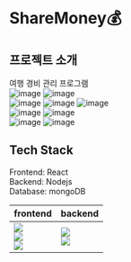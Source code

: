 # ShareMoney💰

## 프로젝트 소개
여행 경비 관리 프로그램<br/>
![image](https://user-images.githubusercontent.com/70785620/131947618-b9718a88-4fd4-4ed5-a3c7-ea6d2f68f058.png)
![image](https://user-images.githubusercontent.com/70785620/131947627-3102369e-0003-48bf-bfe4-d1413ec6bd25.png)<br/>
![image](https://user-images.githubusercontent.com/70785620/131947630-7295ee93-be3a-48f0-80c0-239cbdb63683.png)
![image](https://user-images.githubusercontent.com/70785620/131947636-5c56a140-8353-4e45-9a82-d9d1a2c25b4b.png)
![image](https://user-images.githubusercontent.com/70785620/131947646-08294aca-b4af-4f5a-a304-75efc4809633.png)<br/>
![image](https://user-images.githubusercontent.com/70785620/131947657-f0574ebc-3a7a-4dd4-80fb-e2910fe28b2d.png)
![image](https://user-images.githubusercontent.com/70785620/131947668-1effb268-388c-41d1-ba77-c9435e61004d.png)<br/>
![image](https://user-images.githubusercontent.com/70785620/131947679-08f8481f-7f80-4337-af50-8b0a60b65cb6.png)
![image](https://user-images.githubusercontent.com/70785620/131947684-fd632b45-8d36-44ed-8968-b18f80314f36.png)


## Tech Stack

Frontend: React <br/>
Backend: Nodejs <br/>
Database: mongoDB <br/>

|frontend|backend|
|------|------|
|<img src="https://img.shields.io/badge/React-20232A?style=for-the-badge&logo=react&logoColor=61DAFB"><br/><img src="https://img.shields.io/badge/JavaScript-F7DF1E?style=for-the-badge&logo=javascript&logoColor=black"><br/><img src="https://img.shields.io/badge/Ant%20Design-1890FF?style=for-the-badge&logo=antdesign&logoColor=white">|<img src="https://img.shields.io/badge/Node.js-339933?style=for-the-badge&logo=nodedotjs&logoColor=white"><br/><img src="https://img.shields.io/badge/MongoDB-white?style=for-the-badge&logo=mongodb&logoColor=4EA94B">|
